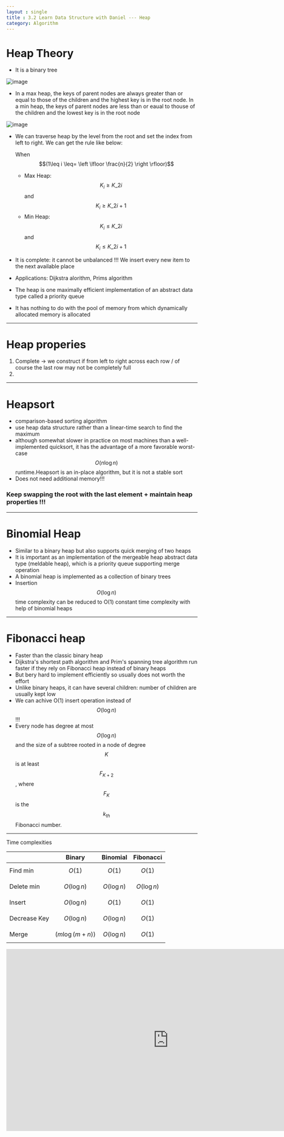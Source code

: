 ```yaml
---
layout : single
title : 3.2 Learn Data Structure with Daniel --- Heap
category: Algorithm
---
```

<script type="text/javascript" async
  src="https://cdn.mathjax.org/mathjax/latest/MathJax.js?config=TeX-MML-AM_CHTML">
</script>

# Heap Theory

- It is a binary tree

![image](http://i.stack.imgur.com/ld3It.png)

- In a max heap, the keys of parent nodes are always greater than or equal to those of the children and the highest key is in the root node. In a min heap, the keys of parent nodes are less than or eaual to thouse of the children and the lowest key is in the root node

![image](https://qph.ec.quoracdn.net/main-qimg-ddb92cea328a64098e3219bd021ff6cb?convert_to_webp=true)

-  We can traverse heap by the level from the root and set the index from left to right. We can get the rule like below:

    When $$(1\leq i \leq= \left \lfloor \frac{n}{2} \right \rfloor)$$


    - Max Heap: $$ K_i \geq K\_{2i}  $$ and $$ K_i \geq K\_{2i+1}  $$
    - Min Heap: $$ K_i \leq K\_{2i}  $$ and $$ K_i \leq K\_{2i+1}  $$


- It is complete: it cannot be unbalanced !!! We insert every new item to the next available place
- Applications: Dijkstra alorithm, Prims algorithm
- The heap is one maximally efficient implementation of an abstract data type called a priority queue
- It has nothing to do with the pool of memory from which dynamically allocated memory is allocated

---

# Heap properies

1. Complete -> we construct if from left to right across each row / of course the last row may not be completely full
2.


---

# Heapsort
- comparison-based sorting algorithm
- use heap data structure rather than a linear-time search to find the maximum
- although somewhat slower in practice on most machines than a well-implemented quicksort, it has the advantage of a more favorable worst-case $$O({n}\log{n})$$ runtime.Heapsort is an in-place algorithm, but it is not a stable sort
- Does not need additional memory!!!



### Keep swapping the root with the last element + maintain heap properties !!!



---

# Binomial Heap
- Similar to a binary heap but also supports quick merging of two heaps
- It is important as an implementation of the mergeable heap abstract data type (meldable heap), which is a priority queue supporting merge operation
- A binomial heap is implemented as a collection of binary trees
- Insertion $$O(\log{n})$$ time complexity can be reduced to O(1) constant time complexity with help of binomial heaps

---

# Fibonacci heap
- Faster than the classic binary heap
- Dijkstra's shortest path algorithm and Prim's spanning tree algorithm run faster if they rely on Fibonacci heap instead of binary heaps
- But bery hard to implement efficiently so usually does not worth the effort
- Unlike binary heaps, it can have  several children: number of children are usually kept low
- We can achive O(1) insert operation instead of $$O(\log{n})$$ !!!
- Every node has degree at most $$O(\log{n})$$ and the size of a subtree rooted in a node of degree $$K$$ is at least $$F_{K+2}$$, where $$F_K $$ is the $$k_{th}$$ Fibonacci number.

---

Time complexities

| | Binary |Binomial|Fibonacci
---|---|---|---
Find min | $$O(1)$$ | $$O(1)$$ |$$O(1)$$
Delete min | $$O(\log{n})$$ | $$O(\log{n})$$ | $$O(\log{n})$$
Insert   |$$O(\log{n})$$| $$O(1)$$ |$$O(1)$$
Decrease Key |$$O(\log{n})$$ |$$O(\log{n})$$ | $$O(1)$$
Merge  | $$({m}\log({m+n}))$$  |$$O(\log{n})$$ | $$O(1)$$


<div style="max-width:640px; margin:0 auto 10px;" >
<div
style="position: relative;
width:100%;
padding-bottom:56.25%;
height:0;">

<iframe width="854" height="480" src="https://www.youtube.com/embed/hfnDTvbtDUI" frameborder="0" allowfullscreen></iframe>

</div>
</div>
